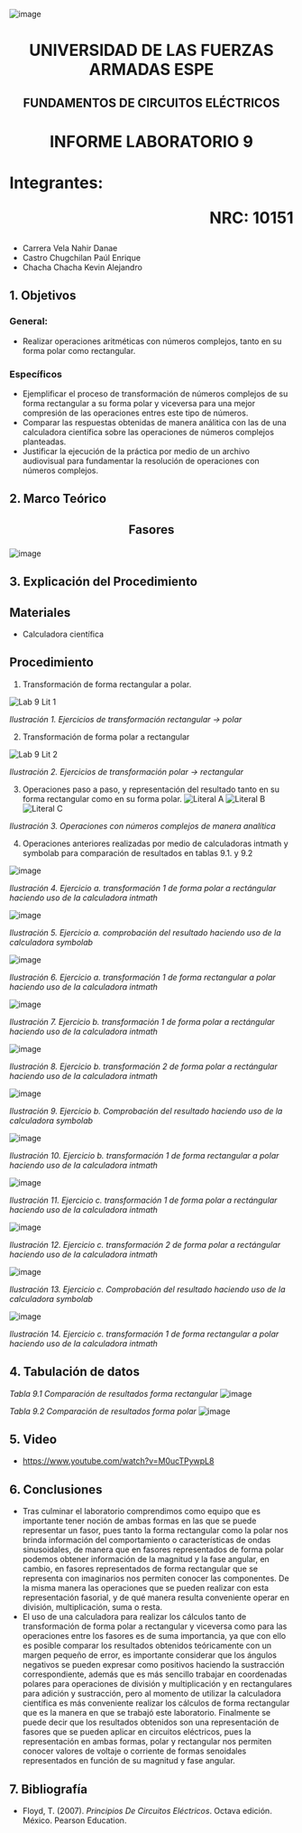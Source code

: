 ![image](https://user-images.githubusercontent.com/93786746/140656495-1e9017c5-1622-4145-a547-0ebbe5014f3d.png)
# <p align=center> UNIVERSIDAD DE LAS FUERZAS ARMADAS ESPE 
## <p align=center> FUNDAMENTOS DE CIRCUITOS ELÉCTRICOS
# <p align=center>  INFORME LABORATORIO 9
# Integrantes: <p align=right> NRC: 10151
* Carrera Vela Nahir Danae
* Castro Chugchilan Paúl Enrique
* Chacha Chacha Kevin Alejandro
## 1. Objetivos
  ### General: 
  * Realizar operaciones aritméticas con números complejos, tanto en su forma polar como rectangular.
  ### Específicos
  * Ejemplificar el proceso de transformación de números complejos de su forma rectangular a su forma polar y viceversa para una mejor compresión de las operaciones entres este tipo de números.
  * Comparar las respuestas obtenidas de manera análitica con las de una calculadora científica sobre las operaciones de números complejos planteadas.
  * Justificar la ejecución de la práctica por medio de un archivo audiovisual para fundamentar la resolución de operaciones con números complejos.
## 2. Marco Teórico
  ## <p align=center> Fasores
  ![image](https://user-images.githubusercontent.com/93829962/155152570-a00e5f3b-b4c6-4868-8238-735c1b535cb5.png)
## 3. Explicación del Procedimiento
   ## Materiales
 * Calculadora científica
## Procedimiento
    
1) Transformación de forma rectangular a polar.
    
![Lab 9 Lit 1](https://user-images.githubusercontent.com/93829962/155053539-97ee4ccf-4ab8-49ef-8b5b-8989cc6111ce.JPG)

_Ilustración 1. Ejercicios de transformación rectangular -> polar_
    
2) Transformación de forma polar a rectangular
 
![Lab 9 Lit 2](https://user-images.githubusercontent.com/93829962/155053559-b96a79ff-bc0d-4851-beaf-363e4301acd8.JPG)

_Ilustración 2. Ejercicios de transformación polar -> rectangular_
    
3) Operaciones paso a paso, y representación del resultado tanto en su forma rectangular como en su forma polar.
![Literal A ](https://user-images.githubusercontent.com/93829976/155084359-29c7f63a-3663-4eb6-9f57-1b99dd53904b.png)
![Literal B](https://user-images.githubusercontent.com/93829976/155084369-c3b6d834-a2a8-49b3-8f79-30df4ade4a26.png)
![Literal C](https://user-images.githubusercontent.com/93829976/155084379-cef66221-7b7e-4e28-ac71-ccad1798259d.png)

_Ilustración 3. Operaciones con números complejos de manera analítica_
    
4) Operaciones anteriores realizadas por medio de calculadoras intmath y symbolab para comparación de resultados en tablas 9.1. y 9.2
    
![image](https://user-images.githubusercontent.com/93786746/155035838-5521dc0e-5967-435a-a652-a0cdf5506299.png)

_Ilustración 4. Ejercicio a. transformación 1 de forma polar a rectángular haciendo uso de la calculadora intmath_   
  
![image](https://user-images.githubusercontent.com/93786746/155035781-f8d71280-37c4-4c8c-8330-1e912ad339cc.png)

_Ilustración 5. Ejercicio a. comprobación del resultado  haciendo uso de la calculadora symbolab_  
    
![image](https://user-images.githubusercontent.com/93786746/155036742-4aed6f5d-f800-492d-821d-0d7b75135d5c.png)

_Ilustración 6. Ejercicio a. transformación 1 de forma rectangular a polar haciendo uso de la calculadora intmath_  
    
![image](https://user-images.githubusercontent.com/93786746/155035957-7787792d-d90d-4816-b943-f7ff3bd41510.png)

_Ilustración 7. Ejercicio b. transformación 1 de forma polar a rectángular haciendo uso de la calculadora intmath_  
     
![image](https://user-images.githubusercontent.com/93786746/155036031-72266396-f84f-493e-b9e9-ee5b42068654.png)

_Ilustración 8. Ejercicio b. transformación 2 de forma polar a rectángular haciendo uso de la calculadora intmath_ 
    
![image](https://user-images.githubusercontent.com/93786746/155036110-0faaa927-055b-4ec0-90d3-53f04942ff68.png)

_Ilustración 9. Ejercicio b. Comprobación del resultado haciendo uso de la calculadora symbolab_ 
    
![image](https://user-images.githubusercontent.com/93786746/155036877-f116b058-fb1b-45fa-807e-e5c1b85caac4.png)
    
_Ilustración 10. Ejercicio b. transformación 1 de forma rectangular a polar haciendo uso de la calculadora intmath_
 
![image](https://user-images.githubusercontent.com/93786746/155036222-15b37e2a-3bec-4f9b-9904-6add25ceea15.png)

_Ilustración 11. Ejercicio c. transformación 1 de forma polar a rectángular haciendo uso de la calculadora intmath_ 
 
![image](https://user-images.githubusercontent.com/93786746/155036380-1681785c-538f-4c62-a0c1-d40588ecd8d0.png)

_Ilustración 12. Ejercicio c. transformación 2 de forma polar a rectángular haciendo uso de la calculadora intmath_ 
  
![image](https://user-images.githubusercontent.com/93786746/155036409-0c26c999-ff93-4799-a97b-7ec0f37026f5.png)

_Ilustración 13. Ejercicio c. Comprobación del resultado haciendo uso de la calculadora symbolab_ 
    
![image](https://user-images.githubusercontent.com/93786746/155037013-52283072-726b-40c1-87dd-a21123c49d39.png)

_Ilustración 14. Ejercicio c.  transformación 1 de forma rectangular a polar haciendo uso de la calculadora intmath_ 
    
## 4. Tabulación de datos
    
    
_Tabla 9.1 Comparación de resultados forma rectangular_
![image](https://user-images.githubusercontent.com/93786746/155047390-efcc565e-2789-45a0-8adf-5a4eada90ce5.png)
    


_Tabla 9.2 Comparación de resultados forma polar_
  ![image](https://user-images.githubusercontent.com/93786746/155047446-600cbec3-c4e9-4ccf-9213-cc60fb3e3063.png)
  


## 5. Video
  * https://www.youtube.com/watch?v=M0ucTPywpL8
## 6. Conclusiones
  * Tras culminar el laboratorio comprendimos como equipo que es importante tener noción de ambas formas en las que se puede representar un fasor, pues tanto la forma rectangular como la polar nos brinda información del comportamiento o características de ondas sinusoidales, de manera que en fasores representados de forma polar podemos obtener información de la magnitud y la fase angular, en cambio, en fasores representados de forma rectangular que se representa con imaginarios nos permiten conocer las componentes. De la misma manera las operaciones que se pueden realizar con esta representación fasorial, y de qué manera resulta conveniente operar en división, multiplicación, suma o resta.
  * El uso de una calculadora para realizar los cálculos tanto de transformación de forma polar a rectangular y viceversa como para las operaciones entre los fasores es de suma importancia, ya que con ello es posible comparar los resultados obtenidos teóricamente con un margen pequeño de  error, es importante considerar que los ángulos negativos se pueden expresar como positivos haciendo la sustracción correspondiente, además  que es más sencillo trabajar en coordenadas polares para operaciones de división y multiplicación y en rectangulares para adición y sustracción, pero al momento de utilizar la calculadora científica es más conveniente realizar los cálculos de forma rectangular que  es la manera en que se trabajó este laboratorio. Finalmente se puede decir que los resultados obtenidos son una representación de fasores que se pueden aplicar en circuitos eléctricos, pues la representación en ambas formas, polar y rectangular nos permiten conocer valores de voltaje o corriente de formas senoidales representados en función de su magnitud y fase angular.
## 7. Bibliografía
    
 * Floyd, T. (2007). _Principios De Circuitos Eléctricos_. Octava edición. México. Pearson Education.
